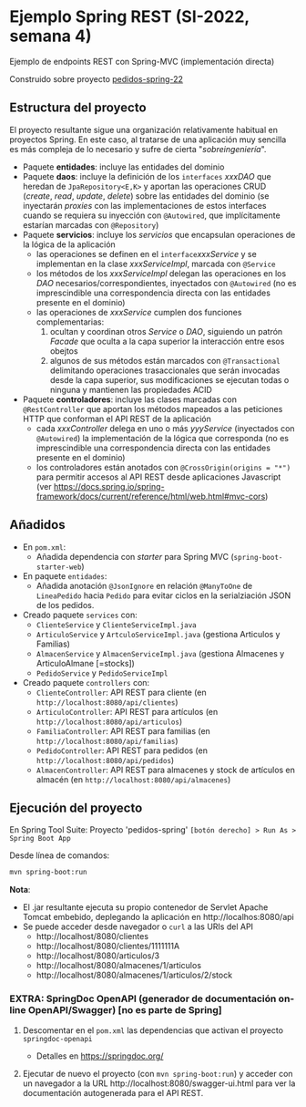 
# Ejemplo Spring REST  (SI-2022, semana 4)

Ejemplo de endpoints REST con Spring-MVC (implementación directa)

Construido sobre proyecto [pedidos-spring-22](https://github.com/esei-si-dagss/pedidos-spring-22)

## Estructura del proyecto
El proyecto resultante sigue una organización relativamente habitual en proyectos Spring. 
En este caso, al tratarse de una aplicación muy sencilla es más compleja de lo necesario y sufre de cierta "_sobreingeniería_".

* Paquete **entidades**: incluye las entidades del dominio
* Paquete **daos**: incluye la definición de los `interfaces` _xxxDAO_ que heredan de `JpaRepository<E,K>` y aportan las operaciones CRUD (_create_, _read_, _update_, _delete_) sobre las entidades del dominio (se inyectarán _proxies_ con las implementaciones de estos interfaces cuando se requiera su inyección con `@Autowired`, que implícitamente estarían marcadas con `@Repository`)
* Paquete **servicios**: incluye los _servicios_ que encapsulan operaciones de la lógica de la aplicación
    - las operaciones se definen en el `interface`_xxxService_ y se implementan en la clase _xxxServiceImpl_, marcada con `@Service`
    - los métodos de los _xxxServiceImpl_ delegan las operaciones en los _DAO_ necesarios/correspondientes, inyectados con `@Autowired` (no es imprescindible una correspondencia directa con las entidades presente en el dominio)
    - las operaciones de _xxxService_ cumplen dos funciones complementarias:
       1. ocultan y coordinan otros _Service_ o _DAO_, siguiendo un patrón _Facade_ que oculta a la capa superior la interacción entre esos obejtos
       2. algunos de sus métodos están marcados con `@Transactional` delimitando operaciones trasaccionales que serán invocadas desde la capa superior, sus modificaciones se ejecutan todas o ninguna y mantienen las propiedades ACID 
* Paquete **controladores**: incluye las clases marcadas con `@RestController` que aportan los métodos mapeados a las peticiones HTTP que conforman el API REST de la aplicación
    - cada _xxxController_ delega en uno o más _yyyService_ (inyectados con `@Autowired`) la implementación de la lógica que corresponda (no es imprescindible una correspondencia directa con las entidades presente en el dominio)
    - los controladores están anotados con `@CrossOrigin(origins = "*")` para permitir accesos al API REST desde aplicaciones Javascript (ver https://docs.spring.io/spring-framework/docs/current/reference/html/web.html#mvc-cors)

## Añadidos
* En `pom.xml`:
    * Añadida dependencia con _starter_ para Spring MVC (`spring-boot-starter-web`) 
* En paquete `entidades`: 
	* Añadida anotación `@JsonIgnore` en relación `@ManyToOne` de `LineaPedido` hacia `Pedido` para evitar ciclos en la serialziación JSON de los pedidos.
* Creado paquete `services` con:
	* `ClienteService` y `ClienteServiceImpl.java` 	
	* `ArticuloService` y `ArtculoServiceImpl.java` (gestiona Articulos y Familias)	
	* `AlmacenService` y `AlmacenServiceImpl.java`  (gestiona Almacenes y ArticuloAlmane [=stocks])
	* `PedidoService` y `PedidoServiceImpl`	
* Creado paquete `controllers` con:
   * `ClienteController`: API REST para cliente (en `http://localhost:8080/api/clientes`)
   * `ArticuloController`: API REST para artículos (en `http://localhost:8080/api/articulos`)
   * `FamiliaController`: API REST para familias (en `http://localhost:8080/api/familias`)
   * `PedidoController`: API REST para pedidos (en `http://localhost:8080/api/pedidos`)
   * `AlmacenController`: API REST para almacenes y stock de artículos en almacén (en `http://localhost:8080/api/almacenes`) 
   

## Ejecución del proyecto

En Spring Tool Suite: Proyecto 'pedidos-spring' `[botón derecho] > Run As > Spring Boot App`

Desde línea de comandos:
```sh
mvn spring-boot:run
```


**Nota**: 

* El .jar resultante ejecuta su propio contenedor de Servlet Apache Tomcat embebido, deplegando la aplicación en http://localhos:8080/api
* Se puede acceder desde navegador o `curl` a las URIs del API
   - http://localhost/8080/clientes
   - http://localhost/8080/clientes/1111111A 
   - http://localhost/8080/articulos/3
   - http://localhost/8080/almacenes/1/articulos
   - http://localhost/8080/almacenes/1/articulos/2/stock


### EXTRA: SpringDoc OpenAPI (generador de documentación on-line OpenAPI/Swagger) [no es parte de Spring]

1. Descomentar en el `pom.xml` las  dependencias que activan el proyecto `springdoc-openapi`
   - Detalles en https://springdoc.org/

2. Ejecutar de nuevo el proyecto (con `mvn spring-boot:run`) y acceder con un navegador a la URL http://localhost:8080/swagger-ui.html para ver la documentación autogenerada para el API REST.
